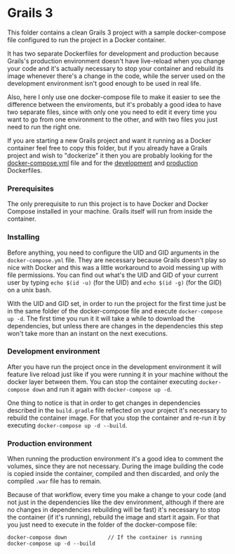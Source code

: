 # Grails 3

This folder contains a clean Grails 3 project with a sample docker-compose file configured to run the project in a Docker container.

It has two separate Dockerfiles for development and production because Grails's production environment doesn't have live-reload when you change your code and it's actually necessary to stop your container and rebuild its image whenever there's a change in the code, while the server used on the development environment isn't good enough to be used in real life.

Also, here I only use one docker-compose file to make it easier to see the difference between the enviroments, but it's probably a good idea to have two separate files, since with only one you need to edit it every time you want to go from one environment to the other, and with two files you just need to run the right one.

If you are starting a new Grails project and want it running as a Docker container feel free to copy this folder, but if you already have a Grails project and wish to "dockerize" it then you are probably looking for the [docker-compose.yml](https://github.com/JeffersonBC/docker-boilerplates/blob/master/grails/docker-compose.yml) file and for the [development](https://github.com/JeffersonBC/docker-boilerplates/blob/master/grails/app/Dockerfile) and [production](https://github.com/JeffersonBC/docker-boilerplates/blob/master/grails/app/Dockerfile.Prod) Dockerfiles.

### Prerequisites

The only prerequisite to run this project is to have Docker and Docker Compose installed in your machine. Grails itself will run from inside the container.

### Installing

Before anything, you need to configure the UID and GID arguments in the `docker-compose.yml` file. They are necessary because Grails doesn't play so nice with Docker and this was a little workaround to avoid messing up with file permissions. You can find out what's the UID and GID of your current user by typing `echo $(id -u)` (for the UID) and `echo $(id -g)` (for the GID) on a unix bash.

With the UID and GID set, in order to run the project for the first time just be in the same folder of the docker-compose file and execute `docker-compose up -d`. The first time you run it it will take a while to download the dependencies, but unless there are changes in the dependencies this step won't take more than an instant on the next executions.

### Development environment

After you have run the project once in the development environment it will feature live reload just like if you were running it in your machine without the docker layer between them. You can stop the container executing `docker-compose down` and run it again with `docker-compose up -d`.

One thing to notice is that in order to get changes in dependencies described in the `build.gradle` file reflected on your project it's necessary to rebuild the container image. For that you stop the container and re-run it by executing `docker-compose up -d --build`.

### Production environment

When running the production environment it's a good idea to comment the volumes, since they are not necessary. During the image building the code is copied inside the container, compiled and then discarded, and only the compiled `.war` file has to remain.

Because of that workflow, every time you make a change to your code (and not just in the dependencies like the dev environment, although if there are no changes in dependencies rebuilding will be fast) it's necessary to stop the container (if it's running), rebuild the image and start it again. For that you just need to execute in the folder of the docker-compose file:

```
docker-compose down             // If the container is running
docker-compose up -d --build
```

